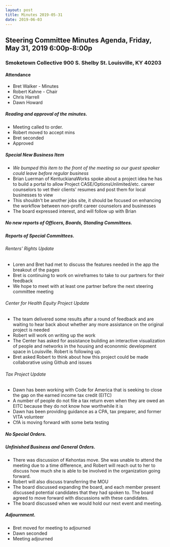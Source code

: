 ```yaml
---
layout: post
title: Minutes 2019-05-31
date: 2019-06-03
---
```


## Steering Committee Minutes Agenda, Friday, May 31, 2019 6:00p-8:00p
### Smoketown Collective 900 S. Shelby St. Louisville, KY 40203

#### Attendance
* Bret Walker - Minutes
* Robert Kahne - Chair
* Chris Harrell
* Dawn Howard

##### Reading and approval of the minutes.
* Meeting called to order. 
* Robert moved to accept mins
* Bret seconded
* Approved

##### Special New Business Item
  * _We bumped this item to the front of the meeting so our guest speaker could leave before regular business_
  * Brian Luerman of KentuckianaWorks spoke about a project idea he has to build a portal to allow Project CASE/OptionsUnlimited/etc. career counselors to vet their clients' resumes and post them for local businesses to view
  * This shouldn't be another jobs site, it should be focused on enhancing the workflow between non-profit career counselors and businesses
  * The board expressed interest, and will follow up with Brian

##### No new reports of Officers, Boards, Standing Committees.

##### Reports of Special Committees.

###### Renters' Rights Update
  * Loren and Bret had met to discuss the features needed in the app the breakout of the pages
  * Bret is continuing to work on wireframes to take to our partners for their feedback
  * We hope to meet with at least one partner before the next steering committee meeting

###### Center for Health Equity Project Update
  * The team delivered some results after a round of feedback and are waiting to hear back about whether any more assistance on the original project is needed
  * Robert will work on writing up the work
  * The Center has asked for assistance building an interactive visualization of people and networks in the housing and econonmic development space in Louisville. Robert is following up.
  * Bret asked Robert to think about how this project could be made collaborative using Github and issues

###### Tax Project Update
  * Dawn has been working with Code for America that is seeking to close the gap on the earned income tax credit (EITC)
  * A number of people do not file a tax return even when they are owed an EITC because they do not know how worthwhile it is
  * Dawn has been providing guidance as a CPA, tax preparer, and former VITA volunteer
  * CfA is moving forward with some beta testing

##### No Special Orders.

##### Unfinished Business and General Orders. 
  * There was discussion of Kehontas move. She was unable to attend the meeting due to a time difference, and Robert will reach out to her to discuss how much she is able to be involved in the organization going forward.
  * Robert will also discuss transferring the MOU
  * The board discussed expanding the board, and each member present discussed potential candidates that they had spoken to. The board agreed to move forward with discussions with these candidates.
  * The board discussed when we would hold our next event and meeting.

##### Adjournment.
* Bret moved for meeting to adjourned
* Dawn seconded
* Meeting adjourned